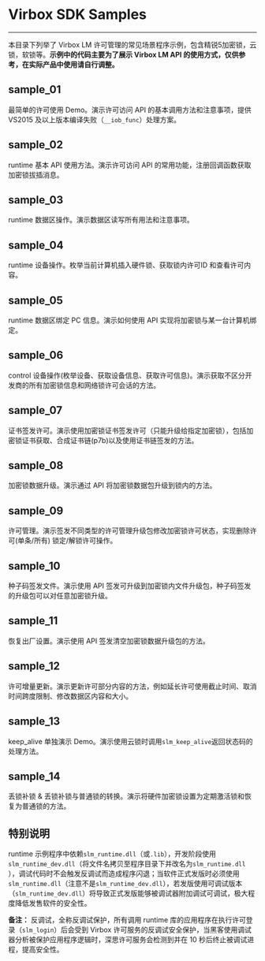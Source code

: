 # Virbox SDK Samples

-------------------------
本目录下列举了 Virbox LM 许可管理的常见场景程序示例，包含精锐5加密锁，云锁，软锁等。**示例中的代码主要为了展示 Virbox LM API 的使用方式，仅供参考，在实际产品中使用请自行调整。**

## sample_01 	
最简单的许可使用 Demo。演示许可访问 API 的基本调用方法和注意事项，提供 VS2015 及以上版本编译失败（`__iob_func`）处理方案。

## sample_02 	
runtime 基本 API 使用方法。演示许可访问 API 的常用功能，注册回调函数获取加密锁拔插消息。

## sample_03 
runtime 数据区操作。演示数据区读写所有用法和注意事项。

## sample_04 	
runtime 设备操作。枚举当前计算机插入硬件锁、获取锁内许可ID 和查看许可内容。

## sample_05 	
runtime 数据区绑定 PC 信息。演示如何使用 API 实现将加密锁与某一台计算机绑定。

## sample_06 	
control 设备操作(枚举设备、获取设备信息、获取许可信息)。演示获取不区分开发商的所有加密锁信息和网络锁许可会话的方法。

## sample_07   
证书签发许可。演示使用加密锁证书签发许可（只能升级给指定加密锁），包括加密锁证书获取、合成证书链(p7b)以及使用证书链签发的方法。

## sample_08  	
加密锁数据升级。演示通过 API 将加密锁数据包升级到锁内的方法。

## sample_09  	
许可管理。演示签发不同类型的许可管理升级包修改加密锁许可状态，实现删除许可(单条/所有) 锁定/解锁许可操作。

## sample_10  	
种子码签发文件。演示使用 API 签发可升级到加密锁内文件升级包，种子码签发的升级包可以对任意加密锁升级。

## sample_11  	
恢复出厂设置。演示使用 API 签发清空加密锁数据升级包的方法。

## sample_12  	
许可增量更新。演示更新许可部分内容的方法，例如延长许可使用截止时间、取消时间跨度限制、修改数据区内容和大小。

## sample_13  	
keep_alive 单独演示 Demo。演示使用云锁时调用`slm_keep_alive`返回状态码的处理方法。

## sample_14  	
丢锁补锁 & 丢锁补锁与普通锁的转换。演示将硬件加密锁设置为定期激活锁和恢复为普通锁的方法。

## 特别说明
runtime 示例程序中依赖`slm_runtime.dll`（或`.lib`），开发阶段使用`slm_runtime_dev.dll`（将文件名拷贝至程序目录下并改名为`slm_runtime.dll` ），调试代码时不会触发反调试而造成程序闪退；当软件正式发版时必须使用`slm_runtime.dll`（注意不是`slm_runtime_dev.dll`），若发版使用可调试版本（`slm_runtime_dev.dll`）将导致正式发版能够被调试器附加调试可调试，极大程度降低发售软件的安全性。

**备注：** 反调试，全称反调试保护，所有调用 runtime 库的应用程序在执行许可登录（`slm_login`）后会受到 Virbox 许可服务的反调试安全保护，当黑客使用调试器分析被保护应用程序逻辑时，深思许可服务会检测到并在 10 秒后终止被调试进程，提高安全性。
